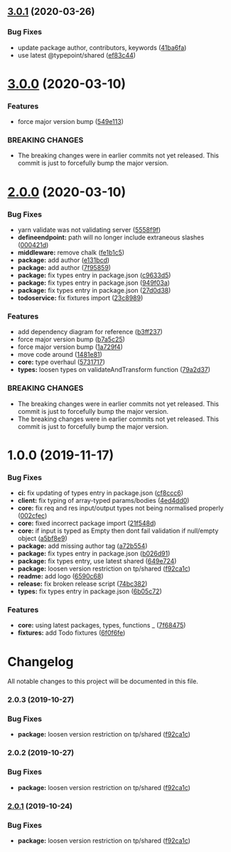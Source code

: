 ## [3.0.1](https://github.com/typepoint/typepoint/compare/@typepoint/server_v3.0.0...@typepoint/server_v3.0.1) (2020-03-26)


### Bug Fixes

* update package author, contributors, keywords ([41ba6fa](https://github.com/typepoint/typepoint/commit/41ba6fa2f66ca147008046551cd917ce0a7f4ddc))
* use latest @typepoint/shared ([ef83c44](https://github.com/typepoint/typepoint/commit/ef83c443ba3e140d51cb7c2da123092718c85535))

# [3.0.0](https://github.com/typepoint/typepoint/compare/@typepoint/server_v2.0.0...@typepoint/server_v3.0.0) (2020-03-10)


### Features

* force major version bump ([549e113](https://github.com/typepoint/typepoint/commit/549e1135cdd5154e0cf775039642d33b5089c178))


### BREAKING CHANGES

* The breaking changes were in earlier commits not yet released. This commit is just to forcefully bump the major version.

# [2.0.0](https://github.com/typepoint/typepoint/compare/@typepoint/server_v1.0.0...@typepoint/server_v2.0.0) (2020-03-10)


### Bug Fixes

* yarn validate was not validating server ([5558f9f](https://github.com/typepoint/typepoint/commit/5558f9f140bc52c228980e0defda67423dd008bf))
* **defineendpoint:** path will no longer include extraneous slashes ([000421d](https://github.com/typepoint/typepoint/commit/000421d8d01960b11b9a0f083008e6fff607f4af))
* **middleware:** remove chalk ([fe1b1c5](https://github.com/typepoint/typepoint/commit/fe1b1c5baea8ab5fadffdc4508bb646634300611))
* **package:** add author ([e131bcd](https://github.com/typepoint/typepoint/commit/e131bcdc3d39ee6e50819b6aee730ef1ea5509e3))
* **package:** add author ([7f95859](https://github.com/typepoint/typepoint/commit/7f9585912cfa342acdb324eb1f565b582383edcf))
* **package:** fix types entry in package.json ([c9633d5](https://github.com/typepoint/typepoint/commit/c9633d5e1addda49fa04c92be00a8c408b2e791e))
* **package:** fix types entry in package.json ([949f03a](https://github.com/typepoint/typepoint/commit/949f03adcf0c5c812d864e65a0da0ed5c23395f9))
* **package:** fix types entry in package.json ([27d0d38](https://github.com/typepoint/typepoint/commit/27d0d38545199c6a252bf947b21d27fb6ef108eb))
* **todoservice:** fix fixtures import ([23c8989](https://github.com/typepoint/typepoint/commit/23c898932fa59c81cda58f2307fe400ea57fa000))


### Features

* add dependency diagram for reference ([b3ff237](https://github.com/typepoint/typepoint/commit/b3ff237ae9c8eb8ac77adb01436c6aafb5df2201))
* force major version bump ([b7a5c25](https://github.com/typepoint/typepoint/commit/b7a5c259e0a2ce0b4f8153721915c920b3c0f9f8))
* force major version bump ([1a729f4](https://github.com/typepoint/typepoint/commit/1a729f41cad74f044745dc853e3389c7c6fcb3a1))
* move code around ([1481e81](https://github.com/typepoint/typepoint/commit/1481e81e3ac57b7830f66f2a97e8e61681b83ed8))
* **core:** type overhaul ([5731717](https://github.com/typepoint/typepoint/commit/573171725098204175d317debbbf9e4bcf2463fe))
* **types:** loosen types on validateAndTransform function ([79a2d37](https://github.com/typepoint/typepoint/commit/79a2d375aea799153dfe2c8e7c31478d3f1910f3))


### BREAKING CHANGES

* The breaking changes were in earlier commits not yet released. This commit is just to forcefully bump the major version.
* The breaking changes were in earlier commits not yet released. This commit is just to forcefully bump the major version.

# 1.0.0 (2019-11-17)


### Bug Fixes

* **ci:** fix updating of types entry in package.json ([cf8ccc6](https://github.com/typepoint/typepoint/commit/cf8ccc681c71a4b1bc84edc6c9aefee9d0fc8959))
* **client:** fix typing of array-typed params/bodies ([4ed4dd0](https://github.com/typepoint/typepoint/commit/4ed4dd029538396212734455a66908835f2a7f6e))
* **core:** fix req and res input/output types not being normalised properly ([002cfec](https://github.com/typepoint/typepoint/commit/002cfeccd107f51724fbb1f822a98c30c2adc341))
* **core:** fixed incorrect package import ([21f548d](https://github.com/typepoint/typepoint/commit/21f548d9f7124c9d69092a7a1a5eb4e8cf7e983d))
* **core:** if input is typed as Empty then dont fail validation if null/empty object ([a5bf8e9](https://github.com/typepoint/typepoint/commit/a5bf8e9b0337cf78bec7e5c2c2ffe25ccbf0f8d1))
* **package:** add missing author tag ([a72b554](https://github.com/typepoint/typepoint/commit/a72b554aebaa0b9d0b48bed7d74ba35fab7c7047))
* **package:** fix types entry in package.json ([b026d91](https://github.com/typepoint/typepoint/commit/b026d918b1a42e7f68cda4192de887e2e48f5616))
* **package:** fix types entry, use latest shared ([649e724](https://github.com/typepoint/typepoint/commit/649e72406460d19483394c46222a2dffe0af92e3))
* **package:** loosen version restriction on tp/shared ([f92ca1c](https://github.com/typepoint/typepoint/commit/f92ca1c9a8f7f207f6d0db4dd5bc21b70724f7f0))
* **readme:** add logo ([6590c68](https://github.com/typepoint/typepoint/commit/6590c6892e2130ba91e8839510087be2d2aaa06b))
* **release:** fix broken release script ([74bc382](https://github.com/typepoint/typepoint/commit/74bc38242ce07e8e8c9ea930e649ed17fa161968))
* **types:** fix types entry in package.json ([6b05c72](https://github.com/typepoint/typepoint/commit/6b05c72d74c8a8645957c3d56267dfa914647100))


### Features

* **core:** using latest packages, types, functions _ ([7f68475](https://github.com/typepoint/typepoint/commit/7f68475e804f846b6299b1f90f8e2e4c215ad9b6))
* **fixtures:** add Todo fixtures ([6f0f6fe](https://github.com/typepoint/typepoint/commit/6f0f6fe8afedd64d93394f5d6a591872675cf326))

# Changelog

All notable changes to this project will be documented in this file.

### 2.0.3 (2019-10-27)

### Bug Fixes

- **package:** loosen version restriction on tp/shared ([f92ca1c](https://github.com/typepoint/typepoint/commit/f92ca1c9a8f7f207f6d0db4dd5bc21b70724f7f0))

### 2.0.2 (2019-10-27)

### Bug Fixes

- **package:** loosen version restriction on tp/shared ([f92ca1c](https://github.com/typepoint/typepoint/commit/f92ca1c9a8f7f207f6d0db4dd5bc21b70724f7f0))

### [2.0.1](https://github.com/typepoint/typepoint/compare/v2.0.2...v2.0.1) (2019-10-24)

### Bug Fixes

- **package:** loosen version restriction on tp/shared ([f92ca1c](https://github.com/typepoint/typepoint/commit/f92ca1c9a8f7f207f6d0db4dd5bc21b70724f7f0))

